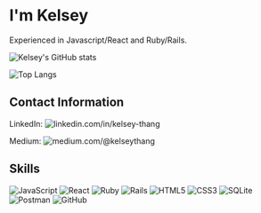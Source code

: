 
# I'm Kelsey

Experienced in Javascript/React and Ruby/Rails.

![Kelsey's GitHub stats](https://github-readme-stats.vercel.app/api?username=kelseythang&hide_border=true&show_icons=true&theme=dracula)

![Top Langs](https://github-readme-stats.vercel.app/api/top-langs/?username=kelseythang&hide_border=true&layout=compact&theme=dracula)

## Contact Information

LinkedIn: ![linkedin.com/in/kelsey-thang](https://www.linkedin.com/in/kelsey-thang/)

Medium: ![medium.com/@kelseythang](https://medium.com/@kelseythang)

## Skills

![JavaScript](https://img.shields.io/badge/javascript-%23323330.svg?style=for-the-badge&logo=javascript&logoColor=%23F7DF1E) 
![React](https://img.shields.io/badge/react-%2320232a.svg?style=for-the-badge&logo=react&logoColor=%2361DAFB) 
![Ruby](https://img.shields.io/badge/ruby-%23CC342D.svg?style=for-the-badge&logo=ruby&logoColor=white) 
![Rails](https://img.shields.io/badge/rails-%23CC0000.svg?style=for-the-badge&logo=ruby-on-rails&logoColor=white)
![HTML5](https://img.shields.io/badge/html5-%23E34F26.svg?style=for-the-badge&logo=html5&logoColor=white) 
![CSS3](https://img.shields.io/badge/css3-%231572B6.svg?style=for-the-badge&logo=css3&logoColor=white) 
![SQLite](https://img.shields.io/badge/sqlite-%2307405e.svg?style=for-the-badge&logo=sqlite&logoColor=white) 
![Postman](https://img.shields.io/badge/Postman-FF6C37?style=for-the-badge&logo=postman&logoColor=red) 
![GitHub](https://img.shields.io/badge/github-%23121011.svg?style=for-the-badge&logo=github&logoColor=white) 

